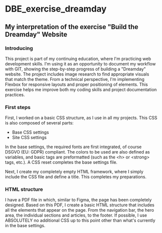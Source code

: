 # DBE_exercise_dreamday
## My interpretation of the exercise "Build the Dreamday" Website
### Introducing
This project is part of my continuing education, where I'm practicing web development skills. I'm using it as an opportunity to document my workflow with GIT, showing the step-by-step progress of building a "Dreamday" website. The project includes image research to find appropriate visuals that match the theme. From a technical perspective, I'm implementing Flexbox for responsive layouts and proper positioning of elements. This exercise helps me improve both my coding skills and project documentation practices.

### First steps
First, I worked on a basic CSS structure, as I use in all my projects.
This CSS is also composed of several parts:
- Base CSS settings
- Site CSS settings

In the base settings, the required fonts are first integrated, of course DSGVO (EU: GDPR) compliant. The colors to be used are also defined as variables, and basic tags are preformatted (such as the &lt;h&gt; or &lt;strong&gt; tags, etc.). A CSS reset completes the base settings file.

Next, I create my completely empty HTML framework, where I simply include the CSS file and define a title. This completes my preparations.

### HTML structure
I have a PDF file in which, similar to Figma, the page has been completely designed. Based on this PDF, I create a basic HTML structure that includes all the elements that appear on the page. From the navigation bar, the hero area, the individual sections and articles, to the footer.
If possible, I use ABSOLUTELY no additional CSS up to this point other than what's currently in the base settings.